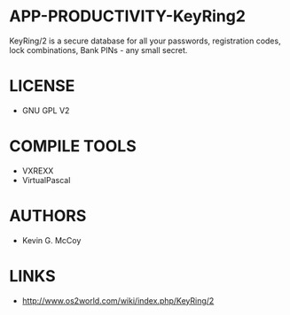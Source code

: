 # APP-PRODUCTIVITY-KeyRing2
KeyRing/2 is a secure database for all your passwords, registration codes, lock combinations, Bank PINs - any small secret. 

LICENSE
===============
* GNU GPL V2

COMPILE TOOLS
===============
* VXREXX
* VirtualPascal
 
AUTHORS
===============
* Kevin G. McCoy

LINKS
===============
* http://www.os2world.com/wiki/index.php/KeyRing/2


